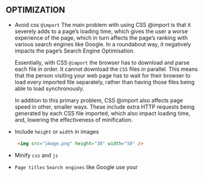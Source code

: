 ## OPTIMIZATION

- Avoid css `@import`
  The main problem with using CSS @import is that it severely adds to a page’s loading time, which gives the user a worse experience of the page, which in turn affects the page’s ranking with various search engines like Google. In a roundabout way, it negatively impacts the page’s Search Engine Optimisation.

  Essentially, with CSS `@import` the browser has to download and parse each file in order. It cannot download the `CSS` files in parallel. This means that the person visiting your web page has to wait for their browser to load every imported file separately, rather than having those files being able to load synchronously. 

  In addition to this primary problem, CSS @import also affects page speed in other, smaller ways. These include extra HTTP requests being generated by each CSS file imported, which also impact loading time, and, lowering the effectiveness of minification.
   
- Include `height` or `width` in images
   ```html
    <img src="image.png" height="30" width="50" />
   ```

- Minify `css` and `js`
 
- `Page titles` 
  `Search engines` like Google use your <title> tag to understand what your page is about and serve that content to its users. Make sure your <title> tag is less than 160 characters, unique to the page, and click worthy.
  ```html
  <title>Unique page title</title>
  ```

- Minimizing poor user experience `UX`  
  Google’s latest algorithm updates reveal that user engagement metrics like dwell time--how long someone stays on your website from the Google search engine results page--are being used for rankings. If users are staying longer on your site compared to your competitors, you will see higher rankings.

- Using the right `keywords`
  The core of SEO still depends on the usage of relevant keywords.

- Meta Tags `meta`
  A meta tag basically tells the search engines what the content of that specific page is, what exactly that page is about, and how the search engine should show it.
  In Next.js, such attributes should be specified in ./pages/_document.tsx 
```JSX
<Head>
  <title>Example</title>
  <meta name="viewport" content="initial-scale=1.0, width=device-width" key="viewport"/>
  <meta name="description" content="Description of your website" />                            <meta name="author" content="Author's name" />                                 
  <meta name="keywords" content="List, of, keywords" />                                 
  <meta name="application-name" content="Application name" />
</Head>
```
  A nice thing about the Head built-in component is that when you are adding a new meta tag, and you want to make sure that this meta tag will not be duplicated, you can use the key property and it will be rendered only once:

  Social meta tags provide you with a great way to enrich links to your website posted on social media websites or forwarded in private messages.
  ```JSX
  <meta property="og:url" content={currentUrl} />                             
  <meta property="og:title" content={pageTitle} />                             
  <meta name="twitter:title" content={pageTitle} />
  ```
  Some of them should be assigned on a page-to-page basis (like above ones), while some should be assigned globally
  ```JSX
  /* Facebook's Open Graph */
  <meta property="og:type" content="website" />                                 
  <meta property="og:site_name" content={title} />                                 
  <meta property="og:description" content={description} />                                 
  <meta property="og:image" content={image} />                                 
  <meta property="og:image:alt" content={imageAlt} />                                 
  <meta property="og:locale" content="en_CA" />
  /* Twitter */
  <meta name="twitter:card" content="summary_large_image" />                                  <meta name="twitter:description" content={description} />                                  <meta name="twitter:image" content={image} />                                 
  <meta  name="twitter:image:alt" content={imageAlt} />
  ```

- ReportWebVitals
   You can use Next.js to measure some metrics such as `FCP` or `LCP` (Largest Contentful       Paint) All you have to do is create a custom App component and define a function called reportWebVitals:
```JSX
 //pages/_app.js
  export function reportWebVitals(metric) {
    console.log(metric)
  }
```
The `reportWebVitals` function will be triggered when the final values of any of the metrics have finished on the page

- HTTPS over HTTP
  In August 2014, Google declared HTTPS as a ranking signal. The Hypertext Transfer Protocol Secure (HTTPS) gives your users an extra layer of protection when they share information with you.
## There are two main categories of SEO

- On-page SEO 
  often referred to as making your site or application search engine friendly. Next.js can help you with this type of SEO.
- Off-page SEO 
  includes creating backlinks to your site or creating a social media presence which Next.js can not help you with.

## 
- Enable Crawlers
  it is important to make sure that search engines’ crawlers are able to access your website. One of the most widely used ways to do so is with the robots.txt. Through this file, owners of a website can specify which crawlers are permitted to look for and index which pages.
  This file should sit in the root directory of your website. In Next.js, the ./public folder It is important to note that although most crawlers will follow the instruction given in this file, it does not prevent them from crawling the pages if they would want to. If you wish to keep certain pages private, you should consider password-protecting them.

- Create Sitemap
  A  `sitemap` is a file that essentially contains a list of all of the pages on your website. Google provides a comprehensive overview of it in their guide. In order to generate a sitemap for our Next.js website, we need to consider what types of routes we have (static, dynamic). We also need to decide how often do we want to update it or which events should trigger the update. Once generated in .xml format, we need to compress it and store it in the root directory of the website (./public folder for Next.js app

## 
- When your site uses `server-side rendering`, you can return all of the information to the browser in its entirety. This is important because the search engine crawls the page at that moment. If information is not there and your client is still trying to process JS, as well as get data from APIs, the information will be loaded on to the page after the crawl takes place. Even one second of client-side rendering can cost you on-page SEO value.

<img src="https://github.com/sudipstha08/next.js/blob/main/src/assets/images/optimization.png" width="600" />